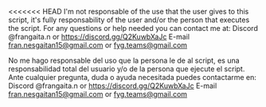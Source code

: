 <<<<<<< HEAD
I'm not responsable of the use that the user gives to this script, it's fully responsability of the user and/or the person that executes the script.
For any questions or help needed you can contact me at:
Discord @frangaita.n or https://discord.gg/Q2KuwbXaJc
E-mail fran.nesgaitan15@gmail.com or fyg.teams@gmail.com

No me hago responsable del uso que la persona le de al script, es una responsabilidad total del usuario y/o de la persona que ejecute el script.
Ante cualquier pregunta, duda o ayuda necesitada puedes contactarme en:
Discord @frangaita.n or https://discord.gg/Q2KuwbXaJc
E-mail fran.nesgaitan15@gmail.com or fyg.teams@gmail.com
